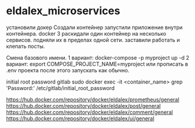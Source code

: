 # eldalex_microservices
установили докер
Создали контейнер
запустили приложение внутри контейнера.
docker 3
раскидали один контейнер на несколько сервисов.
подняли их в пределах одной сети.
заставили работать и клепать посты.


Смена базового имени.
1 вариант:
docker-compose -p myproject up -d
2 вариант:
export COMPOSE_PROJECT_NAME=myproject
или прописать в .env проекта
после этого запускать как обычно.



initial root password gitlab
sudo docker exec -it <container_name> grep 'Password:' /etc/gitlab/initial_root_password

https://hub.docker.com/repository/docker/eldalex/prometheus/general
https://hub.docker.com/repository/docker/eldalex/post/general
https://hub.docker.com/repository/docker/eldalex/comment/general
https://hub.docker.com/repository/docker/eldalex/ui/general
